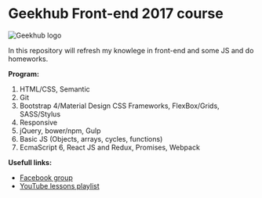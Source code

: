# Geekhub Front-end 2017 course
![Geekhub logo](https://pbs.twimg.com/profile_images/1599459098/gh_logo_transp_400x400.png)

In this repository will refresh my knowlege in front-end and some JS and do homeworks.

**Program:** 
1. HTML/CSS, Semantic
2. Git
3. Bootstrap 4/Material Design CSS Frameworks, FlexBox/Grids, SASS/Stylus
4. Responsive
5. jQuery, bower/npm, Gulp
6. Basic JS (Objects, arrays, cycles, functions)
7. EcmaScript 6, React JS and Redux, Promises, Webpack

**Usefull links:**
* [Facebook group](https://www.facebook.com/groups/1951732471764671/)
* [YouTube lessons playlist](https://www.youtube.com/watch?v=mVsBT52OuUc&list=PLFCzqwl2IIwfNen7CAH3Lyy-QbtGdMPjk)
